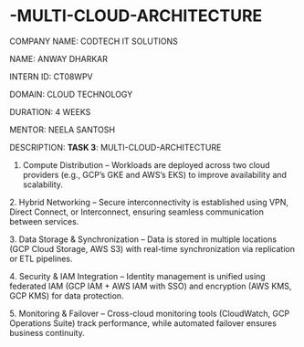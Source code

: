 # -MULTI-CLOUD-ARCHITECTURE

COMPANY NAME: CODTECH IT SOLUTIONS

NAME: ANWAY DHARKAR

INTERN ID: CT08WPV

DOMAIN: CLOUD TECHNOLOGY

DURATION: 4 WEEKS

MENTOR: NEELA SANTOSH

DESCRIPTION: **TASK 3**: MULTI-CLOUD-ARCHITECTURE

1. Compute Distribution – Workloads are deployed across two cloud providers (e.g., GCP’s GKE and AWS’s EKS) to improve availability and scalability.

2️. Hybrid Networking – Secure interconnectivity is established using VPN, Direct Connect, or Interconnect, ensuring seamless communication between services.

3️. Data Storage & Synchronization – Data is stored in multiple locations (GCP Cloud Storage, AWS S3) with real-time synchronization via replication or ETL pipelines.

4️. Security & IAM Integration – Identity management is unified using federated IAM (GCP IAM + AWS IAM with SSO) and encryption (AWS KMS, GCP KMS) for data protection.

5️. Monitoring & Failover – Cross-cloud monitoring tools (CloudWatch, GCP Operations Suite) track performance, while automated failover ensures business continuity.

